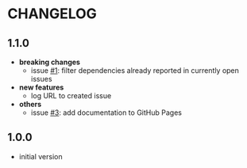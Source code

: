# CHANGELOG

## 1.1.0
- **breaking changes**
  - issue [#1](https://github.com/muhlba91/gradle-dependency-update-notifier/issues/1): filter dependencies already reported in currently open issues
- **new features**
  - log URL to created issue
- **others**
  - issue [#3](https://github.com/muhlba91/gradle-dependency-update-notifier/issues/3): add documentation to GitHub Pages

## 1.0.0
- initial version
